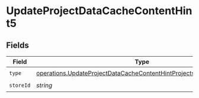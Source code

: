 # UpdateProjectDataCacheContentHint5


## Fields

| Field                                                                                                                                                      | Type                                                                                                                                                       | Required                                                                                                                                                   | Description                                                                                                                                                |
| ---------------------------------------------------------------------------------------------------------------------------------------------------------- | ---------------------------------------------------------------------------------------------------------------------------------------------------------- | ---------------------------------------------------------------------------------------------------------------------------------------------------------- | ---------------------------------------------------------------------------------------------------------------------------------------------------------- |
| `type`                                                                                                                                                     | [operations.UpdateProjectDataCacheContentHintProjectsResponse200Type](../../models/operations/updateprojectdatacachecontenthintprojectsresponse200type.md) | :heavy_check_mark:                                                                                                                                         | N/A                                                                                                                                                        |
| `storeId`                                                                                                                                                  | *string*                                                                                                                                                   | :heavy_check_mark:                                                                                                                                         | N/A                                                                                                                                                        |